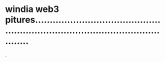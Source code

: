 # windia web3 pitures........................................................................................................
.
